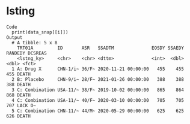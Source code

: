 # lsting

    Code
      print(data_snap[[i]])
    Output
      # A tibble: 5 x 8
        TRT01A         ID       ASR   SSADTM              EOSDY SSAEDY RANDEDY DCSREAS
        <lstng_ky>     <chr>    <chr> <dttm>              <int>  <dbl>   <dbl> <fct>  
      1 A: Drug X      CHN-1/i~ 36/F~ 2020-11-21 00:00:00   455    455     455 DEATH  
      2 B: Placebo     CHN-9/i~ 28/F~ 2021-01-26 00:00:00   388    388     388 DEATH  
      3 C: Combination USA-11/~ 38/F~ 2019-10-02 00:00:00   865    864     868 DEATH  
      4 C: Combination USA-11/~ 40/F~ 2020-03-10 00:00:00   705    705     707 LACK O~
      5 C: Combination CHN-11/~ 44/M~ 2020-05-29 00:00:00   625    625     626 DEATH  


